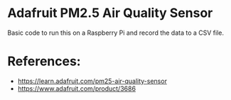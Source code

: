 # Adafruit PM2.5 Air Quality Sensor

Basic code to run this on a Raspberry Pi and record the data to a CSV file.

# References:
* https://learn.adafruit.com/pm25-air-quality-sensor
* https://www.adafruit.com/product/3686
